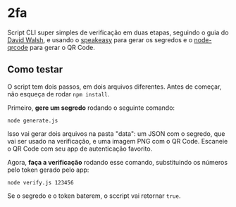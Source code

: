 # 2fa

Script CLI super simples de verificação em duas etapas, seguindo o guia do [David Walsh](https://davidwalsh.name/2fa), e usando o [speakeasy](https://github.com/speakeasyjs/speakeasy) para gerar os segredos e o [node-qrcode](https://github.com/soldair/node-qrcode) para gerar o QR Code.

## Como testar

O script tem dois passos, em dois arquivos diferentes. Antes de começar, não esqueça de rodar ```npm install```.

Primeiro, **gere um segredo** rodando o seguinte comando:

```node generate.js```

Isso vai gerar dois arquivos na pasta "data": um JSON com o segredo, que vai ser usado na verificação, e uma imagem PNG com o QR Code. Escaneie o QR Code com seu app de autenticação favorito.

Agora, **faça a verificação** rodando esse comando, substituindo os números pelo token gerado pelo app:

```node verify.js 123456```

Se o segredo e o token baterem, o sccript vai retornar ```true```.

